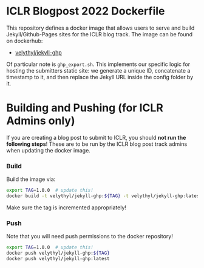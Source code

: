 # ICLR Blogpost 2022 Dockerfile
 
This repository defines a docker image that allows users to serve and build Jekyll/Github-Pages sites
for the ICLR blog track.
The image can be found on dockerhub:

- [velythyl/jekyll-ghp](https://hub.docker.com/r/velythyl/jekyll-ghp)

Of particular note is `ghp_export.sh`. This implements our specific logic for hosting the submitters static site:
we generate a unique ID, concatenate a timestamp to it, and then replace the Jekyll URL inside the config folder by it.


# Building and Pushing (for ICLR Admins only) 

If you are creating a blog post to submit to ICLR, you should **not run the following steps**!
These are to be run by the ICLR blog post track admins when updating the docker image. 

### Build

Build the image via:

```bash
export TAG=1.0.0  # update this!
docker build -t velythyl/jekyll-ghp:${TAG} -t velythyl/jekyll-ghp:latest .
```

Make sure the tag is incremented appropriately!


### Push

Note that you will need push permissions to the docker repository!

```bash
export TAG=1.0.0  # update this!
docker push velythyl/jekyll-ghp:${TAG}
docker push velythyl/jekyll-ghp:latest
```
